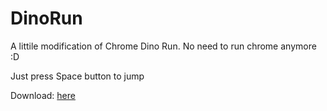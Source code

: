 # DinoRun
A littile modification of Chrome Dino Run.
No need to run chrome anymore :D

Just press Space button to jump

Download: [here](https://github.com/notFaker2/DinoRun/releases)

